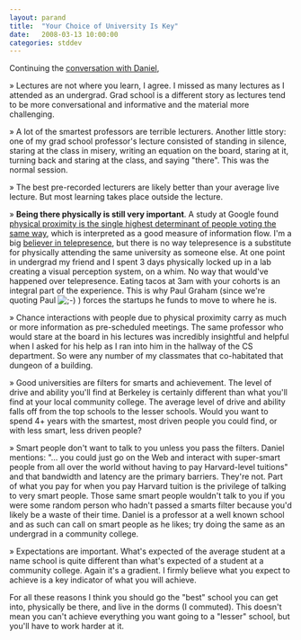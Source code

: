 ```yaml
---
layout: parand
title:  "Your Choice of University Is Key"
date:   2008-03-13 10:00:00
categories: stddev
---
```

Continuing the [conversation with Daniel](/web/20101222033429/http://www.daniel-lemire.com/blog/archives/2008/03/13/the-2-myths-that-gets-students-into-heavy-league-schools/),

» Lectures are not where you learn, I agree. I missed as many lectures as I attended as an undergrad. Grad school is a different story as lectures tend to be more conversational and informative and the material more challenging.

» A lot of the smartest professors are terrible lecturers. Another little story: one of my grad school professor's lecture consisted of standing in silence, staring at the class in misery, writing an equation on the board, staring at it, turning back and staring at the class, and saying "there". This was the normal session. 

» The best pre-recorded lecturers are likely better than your average live lecture. But most learning takes place outside the lecture.

» **Being there physically is still very important**. A study at Google found [physical proximity is the single highest determinant of people voting the same way](/web/20101222033429/http://blog.wired.com/business/2008/03/etech-google-pr.html), which is interpreted as a good measure of information flow. I'm a big [believer in telepresence](/web/20101222033429/http://parand.com/say/index.php/2007/09/13/telepresence-im-a-believer/), but there is no way telepresence is a substitute for physically attending the same university as someone else. At one point in undergrad my friend and I spent 3 days physically locked up in a lab creating a visual perception system, on a whim. No way that would've happened over telepresence. Eating tacos at 3am with your cohorts is an integral part of the experience. This is why Paul Graham \(since we're quoting Paul ![;-\)](/web/20101222033429im_/http://parand.com/say/wp-includes/images/smilies/icon_wink.gif) \) forces the startups he funds to move to where he is.

» Chance interactions with people due to physical proximity carry as much or more information as pre-scheduled meetings. The same professor who would stare at the board in his lectures was incredibly insightful and helpful when I asked for his help as I ran into him in the hallway of the CS department. So were any number of my classmates that co-habitated that dungeon of a building.

» Good universities are filters for smarts and achievement. The level of drive and ability you'll find at Berkeley is certainly different than what you'll find at your local community college. The average level of drive and ability falls off from the top schools to the lesser schools. Would you want to spend 4+ years with the smartest, most driven people you could find, or with less smart, less driven people?

» Smart people don't want to talk to you unless you pass the filters. Daniel mentions: "… you could just go on the Web and interact with super-smart people from all over the world without having to pay Harvard-level tuitions" and that bandwidth and latency are the primary barriers. They're not. Part of what you pay for when you pay Harvard tuition is the privilege of talking to very smart people. Those same smart people wouldn't talk to you if you were some random person who hadn't passed a smarts filter because you'd likely be a waste of their time. Daniel is a professor at a well known school and as such can call on smart people as he likes; try doing the same as an undergrad in a community college.

» Expectations are important. What's expected of the average student at a name school is quite different than what's expected of a student at a community college. Again it's a gradient. I firmly believe what you expect to achieve is a key indicator of what you will achieve. 

For all these reasons I think you should go the "best" school you can get into, physically be there, and live in the dorms \(I commuted\). This doesn't mean you can't achieve everything you want going to a "lesser" school, but you'll have to work harder at it.

